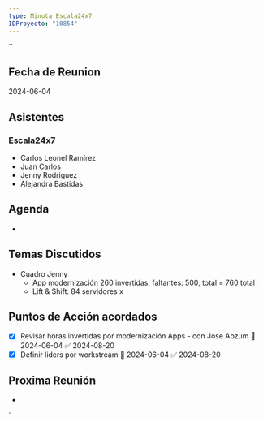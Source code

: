 ```yaml
---
type: Minuta Escala24x7
IDProyecto: "10854"
---
```

``
## Fecha de Reunion
2024-06-04

## Asistentes

### Escala24x7
- Carlos Leonel Ramírez
-  Juan Carlos
- Jenny Rodriguez
- Alejandra Bastidas

## Agenda
* 
## Temas Discutidos
*  Cuadro Jenny
	* App modernización 260 invertidas,  faltantes: 500, total = 760  total
	*   Lift & Shift: 84 servidores x 

## Puntos de Acción acordados
* [x] Revisar horas invertidas por modernización Apps -  con Jose Abzum 📅 2024-06-04 ✅ 2024-08-20
* [x] Definir  liders por workstream 📅 2024-06-04 ✅ 2024-08-20

## Proxima Reunión
*   

`